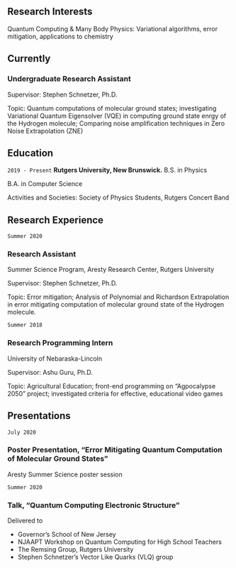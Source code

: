 ## Research Interests

Quantum Computing & Many Body Physics: Variational algorithms, error mitigation, applications to chemistry

## Currently

### Undergraduate Research Assistant
Supervisor: Stephen Schnetzer, Ph.D.

Topic: Quantum computations of molecular ground states; investigating Variational Quantum Eigensolver (VQE) in computing ground state enrgy of the Hydrogen molecule; Comparing noise amplification techniques in Zero Noise Extrapolation (ZNE)


## Education

`2019 - Present`
__Rutgers University, New Brunswick.__
B.S. in Physics

B.A. in Computer Science

Activities and Societies: Society of Physics Students, Rutgers Concert Band


## Research Experience

`Summer 2020`
### Research Assistant
Summer Science Program, Aresty Research Center, Rutgers University

Supervisor: Stephen Schnetzer, Ph.D.

Topic: Error mitigation; Analysis of Polynomial and Richardson Extrapolation in error mitigating computation of molecular ground state of the Hydrogen molecule.

`Summer 2018`
### Research Programming Intern
University of Nebaraska-Lincoln	

Supervisor: Ashu Guru, Ph.D.

Topic: Agricultural Education; front-end programming on “Agpocalypse 2050” project; investigated criteria for effective, educational video games 


## Presentations

`July 2020`
### Poster Presentation, “Error Mitigating Quantum Computation of Molecular Ground States” 
Aresty Summer Science poster session

`Summer 2020`
### Talk, “Quantum Computing Electronic Structure” 			           	     
Delivered to 
* Governor’s School of New Jersey                               
* NJAAPT Workshop on Quantum Computing for High School Teachers  
* The Remsing Group, Rutgers University
* Stephen Schnetzer’s Vector Like Quarks (VLQ) group
